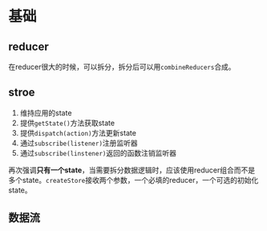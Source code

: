 # 基础

## reducer
在reducer很大的时候，可以拆分，拆分后可以用`combineReducers`合成。

## stroe

1. 维持应用的state
2. 提供`getState()`方法获取state
3. 提供`dispatch(action)`方法更新state
4. 通过`subscribe(listener)`注册监听器
5. 通过`subscribe(linstener)`返回的函数注销监听器

再次强调**只有一个state**，当需要拆分数据逻辑时，应该使用reducer组合而不是多个state。`createStore`接收两个参数，一个必填的reducer，一个可选的初始化state。

## 数据流
